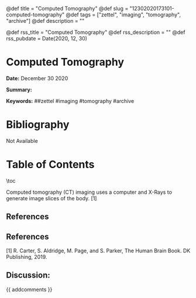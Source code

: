 @def title = "Computed Tomography"
@def slug = "12302020173101-computed-tomography"
@def tags = ["zettel", "imaging", "tomography", "archive"]
@def description = ""

@def rss_title = "Computed Tomography"
@def rss_description = ""
@def rss_pubdate = Date(2020, 12, 30)


Computed Tomography
=========

**Date:** December 30 2020

**Summary:** 

**Keywords:** ##zettel #imaging #tomography #archive

Bibliography
==========

Not Available

Table of Contents
=========

\toc

Computed tomography (CT) imaging uses a computer and X-Rays to generate image slices of the body. [1]

## References

## References

[1] R. Carter, S. Aldridge, M. Page, and S. Parker, The Human Brain Book. DK Publishing, 2019.
## Discussion: 

{{ addcomments }}
